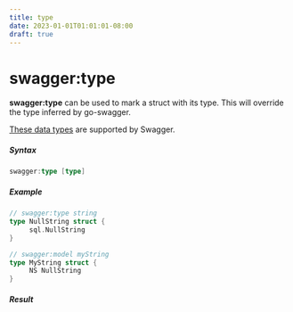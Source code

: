```yaml
---
title: type
date: 2023-01-01T01:01:01-08:00
draft: true
---
```

# swagger:type

**swagger:type** can be used to mark a struct with its type. This will override the type inferred by go-swagger.

[These data types](https://swagger.io/docs/specification/data-models/data-types/) are supported by Swagger.

##### Syntax

```go
swagger:type [type]
```

##### Example

```go
// swagger:type string
type NullString struct {
     sql.NullString
}

// swagger:model myString
type MyString struct {
     NS NullString
}
```

##### Result

```yaml
```

